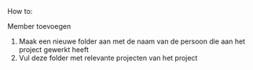 How to: 

Member toevoegen
1. Maak een nieuwe folder aan met de naam van de persoon die aan het project gewerkt heeft
2. Vul deze folder met relevante projecten van het project